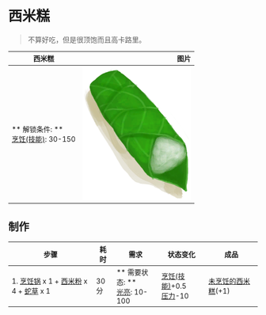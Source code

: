 # 西米糕  
> 不算好吃，但是很顶饱而且高卡路里。  
  
  西米糕  |   图片   
 ----  |  ----:   
 ** 解锁条件: **<br>[烹饪(技能)](Skill_Cooking.md): 30-150  |  ![](Sprite/SagoSlime.png)   
  
## 制作  
步骤  |  耗时  |  需求  |  状态变化  |  成品  
----  |  ----  |  ----  |  ----  |  ----  
1. [烹饪锅](CookingPot.md) x 1 + [西米粉](SagoFlour.md) x 4 + [蛇草](SnakeGrass.md) x 1  |  30分  |  ** 需要状态: **<br>[光亮](Light.md): 10-100  |  [烹饪(技能)](Skill_Cooking.md)+0.5<br>[压力](Stress.md)-10  |  [未烹饪的西米糕](SagoSlimeUncooked.md)(+1)  

